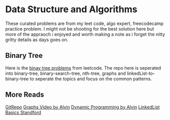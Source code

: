 # Data Structure and Algorithms 

These curated problems are from my leet code, algo expert, freecodecamp practice problem. I might not be shooting for the best solution here but more of the appraoch i enjoyed and worth
making a note as i forget the nitty gritty details as days goes on. 

## Binary Tree 
Here is the [binay tree problems](https://leetcode.com/tag/binary-tree/) from leetcode. The repo here is seperated into binary-tree, binary-search-tree, nth-tree, graphs and linkedList-to-binary-tree to seperate the topics and focus on the common patterns. 


## More Reads 
[GitRepo](https://github.com/DivyaGodayal/CoderChef-Kitchen)
[Graphs Video by Alvin](https://www.youtube.com/watch?v=2_Uuixtc5i0)
[Dynamic Programming by Alvin](https://www.youtube.com/watch?v=oBt53YbR9Kk&t=9296s)
[LinkedList Basics Standford](http://cslibrary.stanford.edu/103/LinkedListBasics.pdf)
